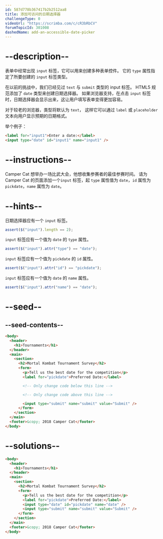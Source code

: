 ```yaml
---
id: 587d778b367417b2b2512aa8
title: 添加可访问的日期选择器
challengeType: 0
videoUrl: "https://scrimba.com/c/cR3bRbCV"
forumTopicId: 301008
dashedName: add-an-accessible-date-picker
---
```


# --description--

表单中经常出现 `input` 标签，它可以用来创建多种表单控件。 它的 `type` 属性指定了所要创建的 `input` 标签类型。

在以前的挑战中，我们已经见过 `text` 与 `submit` 类型的 input 标签。 HTML5 规范添加了 `date` 类型来创建日期选择器。 如果浏览器支持，在点击 `input` 标签时，日期选择器会显示出来，这让用户填写表单变得更加容易。

对于较老的浏览器，类型将默认为 `text`， 这样它可以通过 `label` 或 `placeholder` 文本向用户显示预期的日期格式。

举个例子：

```html
<label for="input1">Enter a date:</label>
<input type="date" id="input1" name="input1" />
```

# --instructions--

Camper Cat 想举办一场比武大会，他想收集参赛者的最佳参赛时间。 请为 Camper Cat 的页面添加一个`input` 标签，起 `type` 属性值为 `date`，`id` 属性为 `pickdate`，`name` 属性为 `date`。

# --hints--

日期选择器应有一个 `input` 标签。

```js
assert($("input").length == 2);
```

`input` 标签应有一个值为 `date` 的 `type` 属性。

```js
assert($("input").attr("type") == "date");
```

`input` 标签应有一个值为 `pickdate` 的 `id` 属性。

```js
assert($("input").attr("id") == "pickdate");
```

`input` 标签应有一个值为 `date` 的 `name` 属性。

```js
assert($("input").attr("name") == "date");
```

# --seed--

## --seed-contents--

```html
<body>
  <header>
    <h1>Tournaments</h1>
  </header>
  <main>
    <section>
      <h2>Mortal Kombat Tournament Survey</h2>
      <form>
        <p>Tell us the best date for the competition</p>
        <label for="pickdate">Preferred Date:</label>

        <!-- Only change code below this line -->

        <!-- Only change code above this line -->

        <input type="submit" name="submit" value="Submit" />
      </form>
    </section>
  </main>
  <footer>&copy; 2018 Camper Cat</footer>
</body>
```

# --solutions--

```html
<body>
  <header>
    <h1>Tournaments</h1>
  </header>
  <main>
    <section>
      <h2>Mortal Kombat Tournament Survey</h2>
      <form>
        <p>Tell us the best date for the competition</p>
        <label for="pickdate">Preferred Date:</label>
        <input type="date" id="pickdate" name="date" />
        <input type="submit" name="submit" value="Submit" />
      </form>
    </section>
  </main>
  <footer>&copy; 2018 Camper Cat</footer>
</body>
```
